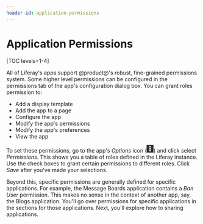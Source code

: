 ```yaml
---
header-id: application-permissions
---
```


# Application Permissions

[TOC levels=1-4]

All of Liferay's apps support @product@'s robust, fine-grained permissions
system. Some higher level permissions can be configured in the permissions tab
of the app's configuration dialog box. You can grant roles permission to:

- Add a display template
- Add the app to a page
- Configure the app
- Modify the app's permissions
- Modify the app's preferences
- View the app

To set these permissions, go to the app's *Options* icon
(![Options](../../../images/icon-options.png)) and click select *Permissions*.
This shows you a table of roles defined in the Liferay instance. Use the check
boxes to grant certain permissions to different roles. Click *Save* after you've
made your selections.

Beyond this, specific permissions are generally defined for specific
applications. For example, the Message Boards application contains a *Ban User*
permission. This makes no sense in the context of another app, say, the Blogs
application. You'll go over permissions for specific applications in the
sections for those applications. Next, you'll explore how to sharing
applications.
